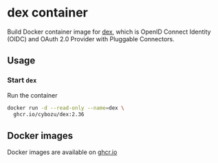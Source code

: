 # dex container

Build Docker container image for [dex][], which is OpenID Connect Identity (OIDC) and OAuth 2.0 Provider with Pluggable Connectors.

## Usage

### Start `dex`

Run the container

```bash
docker run -d --read-only --name=dex \
  ghcr.io/cybozu/dex:2.36
```

[dex]: https://github.com/dexidp/dex

## Docker images

Docker images are available on [ghcr.io](https://github.com/cybozu/neco-containers/pkgs/container/dex)
